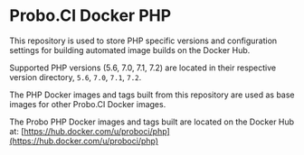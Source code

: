 # Probo.CI Docker PHP

This repository is used to store PHP specific versions and configuration settings for building automated image builds on the Docker Hub.

Supported PHP versions (5.6, 7.0, 7.1, 7.2) are located in their respective version directory, `5.6`, `7.0`, `7.1`, `7.2`.

The PHP Docker images and tags built from this repository are used as base images for other Probo.CI Docker images.

The Probo PHP Docker images and tags built are located on the Docker Hub at: [https://hub.docker.com/u/proboci/php](https://hub.docker.com/u/proboci/php)
